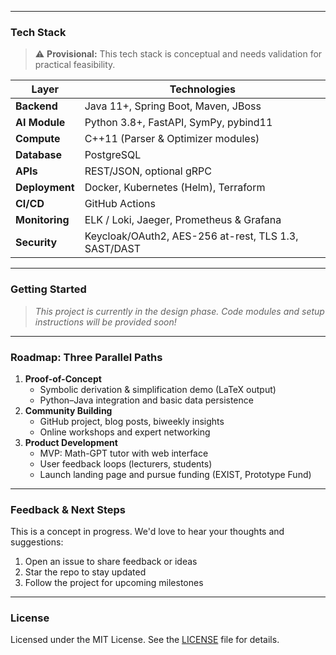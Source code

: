 * * *

### Tech Stack

> ⚠️ **Provisional:** This tech stack is conceptual and needs validation for practical feasibility.

| Layer          | Technologies                                 |
|----------------|----------------------------------------------|
| **Backend**    | Java 11+, Spring Boot, Maven, JBoss          |
| **AI Module**  | Python 3.8+, FastAPI, SymPy, pybind11        |
| **Compute**    | C++11 (Parser & Optimizer modules)           |
| **Database**   | PostgreSQL                                   |
| **APIs**       | REST/JSON, optional gRPC                     |
| **Deployment** | Docker, Kubernetes (Helm), Terraform         |
| **CI/CD**      | GitHub Actions                               |
| **Monitoring** | ELK / Loki, Jaeger, Prometheus & Grafana     |
| **Security**   | Keycloak/OAuth2, AES-256 at-rest, TLS 1.3, SAST/DAST |

* * *

### Getting Started

> _This project is currently in the design phase. Code modules and setup instructions will be provided soon!_

* * *

### Roadmap: Three Parallel Paths

1. **Proof-of-Concept**  
   - Symbolic derivation & simplification demo (LaTeX output)  
   - Python–Java integration and basic data persistence  
2. **Community Building**  
   - GitHub project, blog posts, biweekly insights  
   - Online workshops and expert networking  
3. **Product Development**  
   - MVP: Math-GPT tutor with web interface  
   - User feedback loops (lecturers, students)  
   - Launch landing page and pursue funding (EXIST, Prototype Fund)  

* * *

### Feedback & Next Steps

This is a concept in progress. We'd love to hear your thoughts and suggestions:

1. Open an issue to share feedback or ideas  
2. Star the repo to stay updated  
3. Follow the project for upcoming milestones

---

### License

Licensed under the MIT License. See the [LICENSE](LICENSE) file for details.
